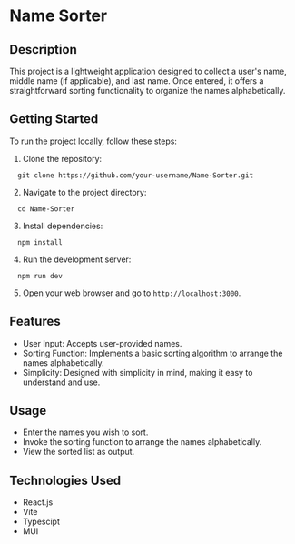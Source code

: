 # Name Sorter

## Description
This project is a lightweight application designed to collect a user's name, middle name (if applicable), and last name. Once entered, it offers a straightforward sorting functionality to organize the names alphabetically.

## Getting Started
To run the project locally, follow these steps:

1. Clone the repository:
```git bash
  git clone https://github.com/your-username/Name-Sorter.git
```
2. Navigate to the project directory:
```git bash
  cd Name-Sorter
```
3. Install dependencies:
```git bash
  npm install
```
4. Run the development server:
```git bash
  npm run dev
```


5. Open your web browser and go to `http://localhost:3000`.

## Features
- User Input: Accepts user-provided names.
- Sorting Function: Implements a basic sorting algorithm to arrange the names alphabetically.
- Simplicity: Designed with simplicity in mind, making it easy to understand and use.

## Usage
- Enter the names you wish to sort.
- Invoke the sorting function to arrange the names alphabetically.
- View the sorted list as output.

## Technologies Used
- React.js
- Vite
- Typescipt
- MUI
